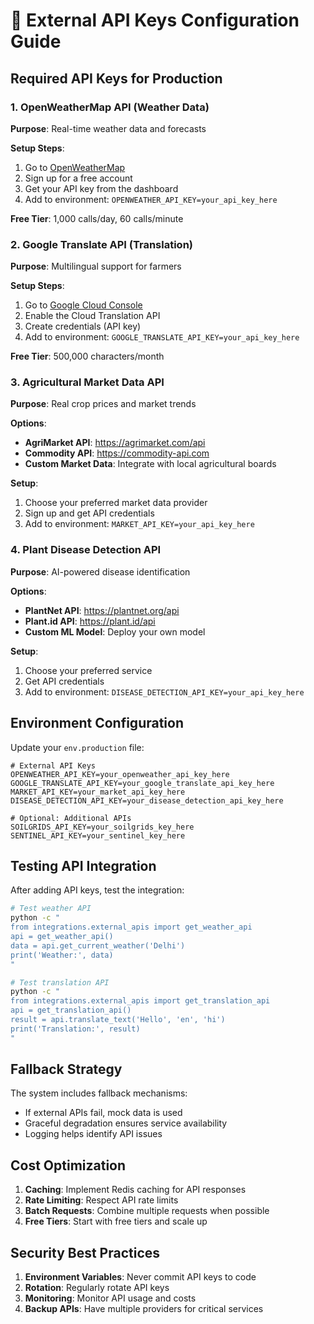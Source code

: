 # 🔑 External API Keys Configuration Guide

## Required API Keys for Production

### 1. OpenWeatherMap API (Weather Data)
**Purpose**: Real-time weather data and forecasts

**Setup Steps**:
1. Go to [OpenWeatherMap](https://openweathermap.org/api)
2. Sign up for a free account
3. Get your API key from the dashboard
4. Add to environment: `OPENWEATHER_API_KEY=your_api_key_here`

**Free Tier**: 1,000 calls/day, 60 calls/minute

### 2. Google Translate API (Translation)
**Purpose**: Multilingual support for farmers

**Setup Steps**:
1. Go to [Google Cloud Console](https://console.cloud.google.com/)
2. Enable the Cloud Translation API
3. Create credentials (API key)
4. Add to environment: `GOOGLE_TRANSLATE_API_KEY=your_api_key_here`

**Free Tier**: 500,000 characters/month

### 3. Agricultural Market Data API
**Purpose**: Real crop prices and market trends

**Options**:
- **AgriMarket API**: https://agrimarket.com/api
- **Commodity API**: https://commodity-api.com
- **Custom Market Data**: Integrate with local agricultural boards

**Setup**:
1. Choose your preferred market data provider
2. Sign up and get API credentials
3. Add to environment: `MARKET_API_KEY=your_api_key_here`

### 4. Plant Disease Detection API
**Purpose**: AI-powered disease identification

**Options**:
- **PlantNet API**: https://plantnet.org/api
- **Plant.id API**: https://plant.id/api
- **Custom ML Model**: Deploy your own model

**Setup**:
1. Choose your preferred service
2. Get API credentials
3. Add to environment: `DISEASE_DETECTION_API_KEY=your_api_key_here`

## Environment Configuration

Update your `env.production` file:

```env
# External API Keys
OPENWEATHER_API_KEY=your_openweather_api_key_here
GOOGLE_TRANSLATE_API_KEY=your_google_translate_api_key_here
MARKET_API_KEY=your_market_api_key_here
DISEASE_DETECTION_API_KEY=your_disease_detection_api_key_here

# Optional: Additional APIs
SOILGRIDS_API_KEY=your_soilgrids_key_here
SENTINEL_API_KEY=your_sentinel_key_here
```

## Testing API Integration

After adding API keys, test the integration:

```bash
# Test weather API
python -c "
from integrations.external_apis import get_weather_api
api = get_weather_api()
data = api.get_current_weather('Delhi')
print('Weather:', data)
"

# Test translation API
python -c "
from integrations.external_apis import get_translation_api
api = get_translation_api()
result = api.translate_text('Hello', 'en', 'hi')
print('Translation:', result)
"
```

## Fallback Strategy

The system includes fallback mechanisms:
- If external APIs fail, mock data is used
- Graceful degradation ensures service availability
- Logging helps identify API issues

## Cost Optimization

1. **Caching**: Implement Redis caching for API responses
2. **Rate Limiting**: Respect API rate limits
3. **Batch Requests**: Combine multiple requests when possible
4. **Free Tiers**: Start with free tiers and scale up

## Security Best Practices

1. **Environment Variables**: Never commit API keys to code
2. **Rotation**: Regularly rotate API keys
3. **Monitoring**: Monitor API usage and costs
4. **Backup APIs**: Have multiple providers for critical services

